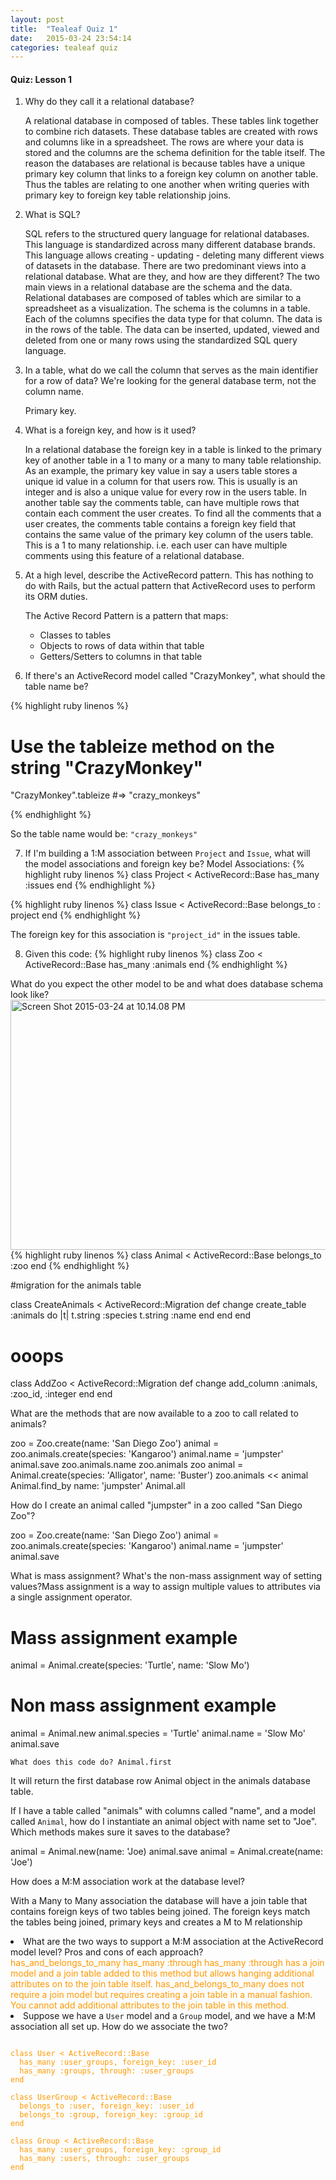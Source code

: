 ```yaml
---
layout: post
title:  "Tealeaf Quiz 1"
date:   2015-03-24 23:54:14
categories: tealeaf quiz
---
```




<h4>Quiz: Lesson 1</h4>


1. Why do they call it a relational database?

   A relational database in composed of tables. These tables link together to combine rich datasets. These database tables are created with rows and columns like in a spreadsheet. The rows are where your data is stored and the columns are the schema definition for the table itself. The reason the databases are relational is because tables have a unique primary key column that links to a foreign key column on another table. Thus the tables are relating to one another when writing queries with primary key to foreign key table relationship joins.

2. What is SQL?

   SQL refers to the structured query language for relational databases. This language is standardized across many different database brands. This language allows creating - updating - deleting many different views of datasets in the database.
   There are two predominant views into a relational database. What are they, and how are they different?
   The two main views in a relational database are the schema and the data. Relational databases are composed of tables which are similar to a spreadsheet as a visualization. The schema is the columns in a table. Each of the columns specifies the data type for that column. The data is in the rows of the table. The data can be inserted, updated, viewed and deleted from one or many rows using the standardized SQL query language.
	
3. In a table, what do we call the column that serves as the main identifier for a row of data? We're looking for the general database term, not the column name.
   
   Primary key.

4. What is a foreign key, and how is it used?
 
   In a relational database the foreign key in a table is linked to the primary key of another table in a 1 to many or a many to many table relationship. As an example, the primary key value in say a users table stores a unique id value in a column for that users row. This is usually is an integer and is also a unique value for every row in the users table. In another table say the comments table, can have multiple rows that contain each comment the user creates. To find all the comments that a user creates, the comments table contains a foreign key field that contains the same value of the primary key column of the users table. This is a 1 to many relationship. i.e. each user can have multiple comments using this feature of a relational database.
	
5. At a high level, describe the ActiveRecord pattern. This has nothing to do with Rails, but the actual pattern that ActiveRecord uses to perform its ORM duties.

   The Active Record Pattern is a pattern that maps:

   * Classes to tables
   * Objects to rows of data within that table
   * Getters/Setters to columns in that table 

6. If there's an ActiveRecord model called "CrazyMonkey", what should the table name be?  

{% highlight ruby linenos %}
# Use the tableize method on the string "CrazyMonkey"

"CrazyMonkey".tableize
 #=> "crazy_monkeys"
 
{% endhighlight %}


So the table name would be: ```"crazy_monkeys"```



7. If I'm building a 1:M association between ```Project``` and ```Issue```,
what will the model associations and foreign key be?
Model Associations:
{% highlight ruby linenos %}
class Project < ActiveRecord::Base
  has_many :issues
end
{% endhighlight %}

{% highlight ruby linenos %}
class Issue < ActiveRecord::Base
  belongs_to : project
end
{% endhighlight %}

The foreign key for this association is ```"project_id"``` in the issues table.
	
8. Given this code:
{% highlight ruby linenos %}
class Zoo < ActiveRecord::Base
  has_many :animals
end
{% endhighlight %}

What do you expect the other model to be and what does database schema look like?
<a href="https://chipself.files.wordpress.com/2015/03/screen-shot-2015-03-24-at-10-14-08-pm.png"><img class="alignleft size-full wp-image-246" src="https://chipself.files.wordpress.com/2015/03/screen-shot-2015-03-24-at-10-14-08-pm.png" alt="Screen Shot 2015-03-24 at 10.14.08 PM" width="549" height="400" /></a>
{% highlight ruby linenos %}
class Animal < ActiveRecord::Base
  belongs_to :zoo
end
{% endhighlight %}

#migration for the animals table

class CreateAnimals &lt; ActiveRecord::Migration
 def change
   create_table :animals do |t|
     t.string :species
     t.string :name
   end
 end
end

# ooops

class AddZoo &lt; ActiveRecord::Migration
  def change
    add_column :animals, :zoo_id, :integer
  end
end


What are the methods that are now available to a zoo to call related to animals?

zoo = Zoo.create(name: 'San Diego Zoo')
animal = zoo.animals.create(species: 'Kangaroo')
animal.name = 'jumpster'
animal.save
zoo.animals.name
zoo.animals
zoo
animal = Animal.create(species: 'Alligator', name: 'Buster')
zoo.animals << animal
Animal.find_by name: 'jumpster'
Animal.all

How do I create an animal called "jumpster" in a zoo called "San Diego Zoo"?

zoo = Zoo.create(name: 'San Diego Zoo')
animal = zoo.animals.create(species: 'Kangaroo')
animal.name = 'jumpster'
animal.save

What is mass assignment? What's the non-mass assignment way of setting values?Mass assignment is a way to assign multiple values to attributes via a single assignment operator.
# Mass assignment example

animal = Animal.create(species: 'Turtle', name: 'Slow Mo')

# Non mass assignment example




animal = Animal.new
animal.species = 'Turtle'
animal.name = 'Slow Mo'
animal.save

	What does this code do? Animal.first

It will return the first database row Animal object in the animals database table.

If I have a table called "animals" with columns called "name", and a model called ```Animal```, how do I instantiate an animal object with name set to "Joe". Which methods makes sure it saves to the database?

animal = Animal.new(name: 'Joe)
animal.save
animal = Animal.create(name: 'Joe')

How does a M:M association work at the database level?

With a Many to Many association the database will have a join table that contains foreign keys of two tables being joined. The foreign keys match the tables being joined, primary keys and creates a M to M relationship
	<li style="float:left;">What are the two ways to support a M:M association at the ActiveRecord model level? Pros and cons of each approach?
<span style="color:#ff9900;float:left;">
has_and_belongs_to_many
has_many :through
has_many :through has a join model and a join table added to this method but allows hanging additional attributes on to the join table itself. has_and_belongs_to_many does not require a join model but requires creating a join table in a manual fashion. You cannot add additional attributes to the join table in this method.</span></li>
	<li style="float:left;">Suppose we have a <code>User</code> model and a <code>Group</code> model, and we have a M:M association all set up. How do we associate the two?
<pre><code><span style="color:#ff9900;float:left;">
class User &lt; ActiveRecord::Base
  has_many :user_groups, foreign_key: :user_id
  has_many :groups, through: :user_groups
end

class UserGroup &lt; ActiveRecord::Base
  belongs_to :user, foreign_key: :user_id 
  belongs_to :group, foreign_key: :group_id
end

class Group &lt; ActiveRecord::Base
  has_many :user_groups, foreign_key: :group_id 
  has_many :users, through: :user_groups
end
</span></code></pre>
</li>
</ol>
</article></section>